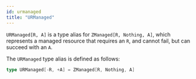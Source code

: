 ```yaml
---
id: urmanaged
title: "URManaged"
---
```


`URManaged[R, A]` is a type alias for `ZManaged[R, Nothing, A]`, which represents a managed resource that requires an `R`, and cannot fail, but can succeed with an `A`.


The `URManaged` type alias is defined as follows:

```scala
type URManaged[-R, +A] = ZManaged[R, Nothing, A]
```
